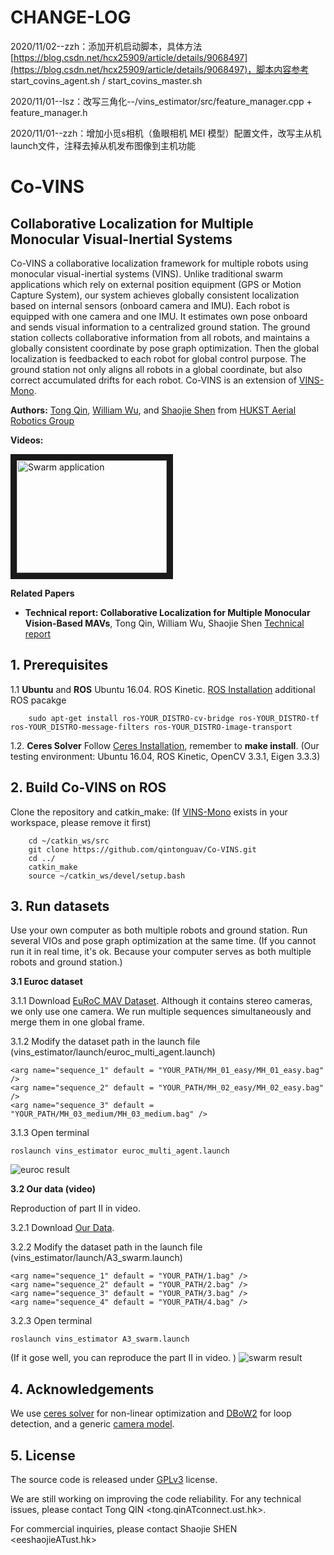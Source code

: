 # CHANGE-LOG

2020/11/02--zzh：添加开机启动脚本，具体方法[https://blog.csdn.net/hcx25909/article/details/9068497](https://blog.csdn.net/hcx25909/article/details/9068497)，脚本内容参考 start_covins_agent.sh / start_covins_master.sh

2020/11/01--lsz：改写三角化--/vins_estimator/src/feature_manager.cpp + feature_manager.h

2020/11/01--zzh：增加小觅s相机（鱼眼相机 MEI 模型）配置文件，改写主从机launch文件，注释去掉从机发布图像到主机功能

# Co-VINS
## Collaborative Localization for Multiple Monocular Visual-Inertial Systems

Co-VINS a collaborative localization framework for multiple robots using monocular visual-inertial systems (VINS). Unlike traditional swarm applications which rely on external position equipment (GPS or Motion Capture System), our system achieves globally consistent localization based on internal sensors (onboard camera and IMU). Each robot is equipped with one camera and one IMU. It estimates own pose onboard and sends visual information to a centralized ground station. The ground station collects collaborative information from all robots, and maintains a globally consistent coordinate by pose graph optimization. Then the global localization is feedbacked to each robot for global control purpose. The ground station not only aligns all robots in a global coordinate, but also correct accumulated drifts for each robot. Co-VINS is an extension of [VINS-Mono](https://github.com/HKUST-Aerial-Robotics/VINS-Mono).


**Authors:** [Tong Qin](http://www.qintonguav.com/), [William Wu](https://github.com/justwillim),  and [Shaojie Shen](http://www.ece.ust.hk/ece.php/profile/facultydetail/eeshaojie) from [HUKST Aerial Robotics Group](http://uav.ust.hk/)

**Videos:**

<a href="https://www.youtube.com/embed/OPahuRQH7-8" target="_blank"><img src="http://img.youtube.com/vi/OPahuRQH7-8/0.jpg" 
alt="Swarm application" width="240" height="180" border="10" /></a>

**Related Papers**
* **Technical report: Collaborative Localization for Multiple Monocular Vision-Based MAVs**, Tong Qin, William Wu, Shaojie Shen [Technical report](https://github.com/qintonguav/Co-VINS/blob/vins_swarm/support_files/paper/co_vins_report.pdf) 


## 1. Prerequisites 
1.1 **Ubuntu** and **ROS**
Ubuntu  16.04.
ROS Kinetic. [ROS Installation](http://wiki.ros.org/ROS/Installation)
additional ROS pacakge
```
    sudo apt-get install ros-YOUR_DISTRO-cv-bridge ros-YOUR_DISTRO-tf ros-YOUR_DISTRO-message-filters ros-YOUR_DISTRO-image-transport
```


1.2. **Ceres Solver**
Follow [Ceres Installation](http://ceres-solver.org/installation.html), remember to **make install**.
(Our testing environment: Ubuntu 16.04, ROS Kinetic, OpenCV 3.3.1, Eigen 3.3.3) 

## 2. Build Co-VINS on ROS
Clone the repository and catkin_make: (If [VINS-Mono](https://github.com/HKUST-Aerial-Robotics/VINS-Mono) exists in your workspace, please remove it first)
```
    cd ~/catkin_ws/src
    git clone https://github.com/qintonguav/Co-VINS.git
    cd ../
    catkin_make
    source ~/catkin_ws/devel/setup.bash
```

## 3. Run datasets
Use your own computer as both multiple robots and ground station. Run several VIOs and pose graph optimization at the same time. (If you cannot run it in real time, it's ok. Because your computer serves as both multiple robots and ground station.)

**3.1 Euroc dataset**

3.1.1 Download [EuRoC MAV Dataset](http://projects.asl.ethz.ch/datasets/doku.php?id=kmavvisualinertialdatasets). Although it contains stereo cameras, we only use one camera. We run multiple sequences simultaneously and merge them in one global frame.

3.1.2 Modify the dataset path in the launch file (vins_estimator/launch/euroc_multi_agent.launch)
```
<arg name="sequence_1" default = "YOUR_PATH/MH_01_easy/MH_01_easy.bag" />
<arg name="sequence_2" default = "YOUR_PATH/MH_02_easy/MH_02_easy.bag" />
<arg name="sequence_3" default = "YOUR_PATH/MH_03_medium/MH_03_medium.bag" />
```
3.1.3 Open terminal
```
roslaunch vins_estimator euroc_multi_agent.launch
```

![euroc result](https://github.com/qintonguav/Co-VINS/blob/vins_swarm/support_files/image/euroc_result.png "euroc result")

**3.2 Our data (video)**

Reproduction of part II in video.

3.2.1 Download [Our Data](https://www.dropbox.com/sh/o20itggdn3bgiow/AABxHkz4aWPnRAHzTuORXQnCa?dl=0). 

3.2.2 Modify the dataset path in the launch file (vins_estimator/launch/A3_swarm.launch)
```
<arg name="sequence_1" default = "YOUR_PATH/1.bag" />
<arg name="sequence_2" default = "YOUR_PATH/2.bag" />
<arg name="sequence_3" default = "YOUR_PATH/3.bag" />
<arg name="sequence_4" default = "YOUR_PATH/4.bag" />
```
3.2.3 Open terminal
```
roslaunch vins_estimator A3_swarm.launch
```
(If it gose well, you can reproduce the part II in video. )
![swarm result](https://github.com/qintonguav/Co-VINS/blob/vins_swarm/support_files/image/swarm_result.png "swarm result")

## 4. Acknowledgements
We use [ceres solver](http://ceres-solver.org/) for non-linear optimization and [DBoW2](https://github.com/dorian3d/DBoW2) for loop detection, and a generic [camera model](https://github.com/hengli/camodocal).

## 5. License
The source code is released under [GPLv3](http://www.gnu.org/licenses/) license.

We are still working on improving the code reliability. For any technical issues, please contact Tong QIN <tong.qinATconnect.ust.hk>.

For commercial inquiries, please contact Shaojie SHEN <eeshaojieATust.hk>

